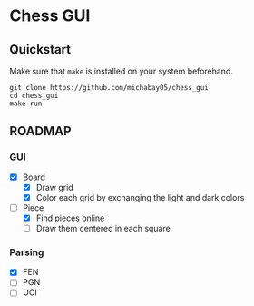 # Chess GUI

## Quickstart
Make sure that `make` is installed on your system beforehand.
```
git clone https://github.com/michabay05/chess_gui
cd chess_gui
make run
```

## ROADMAP
### GUI
- [x] Board
  - [x] Draw grid
  - [x] Color each grid by exchanging the light and dark colors
- [ ] Piece
  - [x] Find pieces online
  - [ ] Draw them centered in each square

### Parsing
- [x] FEN
- [ ] PGN
- [ ] UCI
